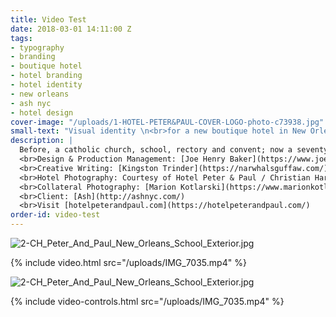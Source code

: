 ```yaml
---
title: Video Test
date: 2018-03-01 14:11:00 Z
tags:
- typography
- branding
- boutique hotel
- hotel branding
- hotel identity
- new orleans
- ash nyc
- hotel design
cover-image: "/uploads/1-HOTEL-PETER&PAUL-COVER-LOGO-photo-c73938.jpg"
small-text: "Visual identity \n<br>for a new boutique hotel in New Orleans"
description: |
  Before, a catholic church, school, rectory and convent; now a seventy one rooms hotel with a restaurant, bar, courtyard and an atypical event space, Hotel Peter & Paul opened its doors in 2018 in its beloved New Orleans’ neighborhood, the authentic Marigny.
  <br>Design & Production Management: [Joe Henry Baker](https://www.joehenrybaker.com/)
  <br>Creative Writing: [Kingston Trinder](https://narwhalsguffaw.com/)
  <br>Hotel Photography: Courtesy of Hotel Peter & Paul / Christian Harder
  <br>Collateral Photography: [Marion Kotlarski](https://www.marionkotlarski.com/)
  <br>Client: [Ash](http://ashnyc.com/)
  <br>Visit [hotelpeterandpaul.com](https://hotelpeterandpaul.com/)
order-id: video-test
---
```


![2-CH_Peter_And_Paul_New_Orleans_School_Exterior.jpg](/uploads/2-CH_Peter_And_Paul_New_Orleans_School_Exterior.jpg)

{% include video.html src="/uploads/IMG_7035.mp4" %}

![2-CH_Peter_And_Paul_New_Orleans_School_Exterior.jpg](/uploads/2-CH_Peter_And_Paul_New_Orleans_School_Exterior.jpg)

{% include video-controls.html src="/uploads/IMG_7035.mp4" %}
